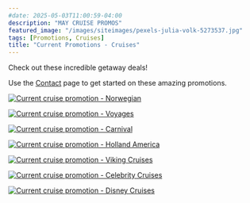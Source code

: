 ```yaml
---
#date: 2025-05-03T11:00:59-04:00
description: "MAY CRUISE PROMOS"
featured_image: "/images/siteimages/pexels-julia-volk-5273537.jpg"
tags: [Promotions, Cruises]
title: "Current Promotions - Cruises"
---
```


Check out these incredible getaway deals!

Use the [Contact](/contact) page to get started on these amazing promotions.

[![Current cruise promotion - Norwegian](/images/siteimages/cruise_norwegian_april.png)](https://tap.myagentgenie.com/wp-content/uploads/2024/10/NCL-Gold-Oct-2024.pdf)

[![Current cruise promotion - Voyages](/images/siteimages/cruise_voyages_april.png)](https://tap.myagentgenie.com/wp-content/uploads/2025/04/Virgin-Gold-April-2025.pdf)

[![Current cruise promotion - Carnival](/images/siteimages/cruise_carnival_may.png)](https://tap.myagentgenie.com/wp-content/uploads/2025/05/carnival-gold-may-2025.pdf)

[![Current cruise promotion - Holland America](/images/siteimages/cruise_holland_may.png)](https://tap.myagentgenie.com/wp-content/uploads/2025/05/holland-gold-may-2025-1.pdf)

[![Current cruise promotion - Viking Cruises](/images/siteimages/cruise_viking_may.png)](https://tap.myagentgenie.com/wp-content/uploads/2025/05/viking-gold-may-2025.pdf)

[![Current cruise promotion - Celebrity Cruises](/images/siteimages/cruise_celebrity_may.png)](https://tap.myagentgenie.com/wp-content/uploads/2025/05/Celebrity-Gold-May-2025.pdf)

[![Current cruise promotion - Disney Cruises](/images/siteimages/cruise_disney_may.png)](https://tap.myagentgenie.com/wp-content/uploads/2025/05/DCL-Gold-May-2025.pdf)